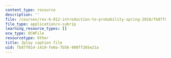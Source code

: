 ```yaml
---
content_type: resource
description: ''
file: /courses/res-6-012-introduction-to-probability-spring-2018/fb87f8141419fe0a7b56900ff265e21a_aYg2je06Cpg.srt
file_type: application/x-subrip
learning_resource_types: []
ocw_type: OCWFile
resourcetype: Other
title: 3play caption file
uid: fb87f814-1419-fe0a-7b56-900ff265e21a
---
```

